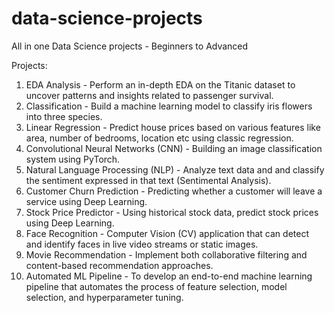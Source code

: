 # data-science-projects
All in one Data Science projects - Beginners to Advanced 

Projects:

1) EDA Analysis - Perform an in-depth EDA on the Titanic dataset to uncover patterns and insights related to passenger survival.
2) Classification - Build a machine learning model to classify iris flowers into three species.
3) Linear Regression - Predict house prices based on various features like area, number of bedrooms, location etc using classic regression.
4) Convolutional Neural Networks (CNN) - Building an image classification system using PyTorch.
5) Natural Language Processing (NLP) - Analyze text data and and classify the sentiment expressed in that text (Sentimental Analysis).
6) Customer Churn Prediction - Predicting whether a customer will leave a service using Deep Learning.
7) Stock Price Predictor - Using historical stock data, predict stock prices using Deep Learning.
8) Face Recognition - Computer Vision (CV) application that can detect and identify faces in live video streams or static images.
9) Movie Recommendation - Implement both collaborative filtering and content-based recommendation approaches.
10) Automated ML Pipeline - To develop an end-to-end machine learning pipeline that automates the process of feature selection, model selection, and hyperparameter tuning.
